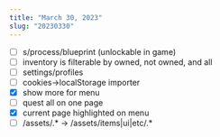 ```yaml
---
title: "March 30, 2023"
slug: "20230330"
---
```


- [ ] s/process/blueprint (unlockable in game)
- [ ] inventory is filterable by owned, not owned, and all
- [ ] settings/profiles
- [ ] cookies->localStorage importer
- [x] show more for menu
- [ ] quest all on one page
- [x] current page highlighted on menu
- [ ] /assets/.* -> /assets/items|ui|etc/.*